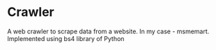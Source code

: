 # Crawler
A web crawler to scrape data from a website. In my case - msmemart.
Implemented using bs4 library of Python
